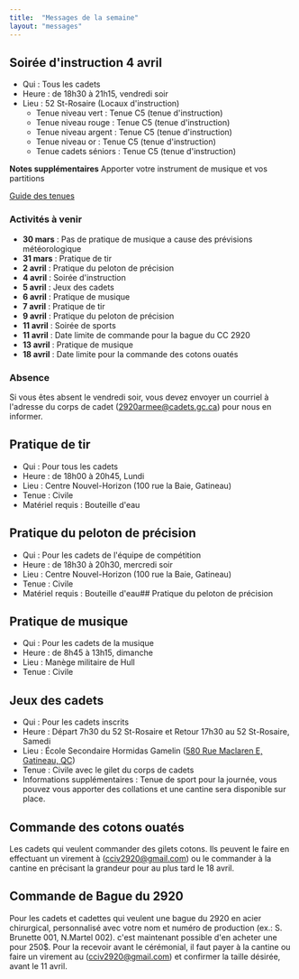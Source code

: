 ```yaml
---
title:  "Messages de la semaine"
layout: "messages"
---
```


## Soirée d'instruction 4 avril
- Qui : Tous les cadets
- Heure : de 18h30 à 21h15, vendredi soir
- Lieu : 52 St-Rosaire (Locaux d'instruction) 
  - Tenue niveau vert : Tenue C5 (tenue d'instruction)
  - Tenue niveau rouge : Tenue C5 (tenue d'instruction)
  - Tenue niveau argent : Tenue C5 (tenue d'instruction)
  - Tenue niveau or : Tenue C5 (tenue d'instruction)
  - Tenue cadets séniors : Tenue C5 (tenue d'instruction)
    
**Notes supplémentaires**  Apporter votre instrument de musique et vos partitions

[Guide des tenues](https://cc2920.ca/docs/ressources/guide_uniforme.v3.pdf)


### Activités à venir

- **30 mars** : Pas de pratique de musique a cause des prévisions météorologique 
- **31 mars** : Pratique de tir
- **2 avril** : Pratique du peloton de précision
- **4 avril** : Soirée d'instruction 
- **5 avril** : Jeux des cadets
- **6 avril** : Pratique de musique
- **7 avril** : Pratique de tir
- **9 avril** : Pratique du peloton de précision
- **11 avril** : Soirée de sports
- **11 avril** : Date limite de commande pour la bague du CC 2920
- **13 avril** : Pratique de musique
- **18 avril** : Date limite pour la commande des cotons ouatés

### Absence

Si vous êtes absent le vendredi soir, vous devez envoyer un courriel à l'adresse du corps de cadet (<2920armee@cadets.gc.ca>) pour nous en informer.

## Pratique de tir

- Qui :  Pour tous les cadets 
- Heure : de 18h00 à 20h45, Lundi
- Lieu : Centre Nouvel-Horizon (100 rue la Baie, Gatineau) 
- Tenue : Civile
- Matériel requis : Bouteille d'eau

## Pratique du peloton de précision

- Qui :  Pour les cadets de l'équipe de compétition
- Heure : de 18h30 à 20h30, mercredi soir
- Lieu : Centre Nouvel-Horizon (100 rue la Baie, Gatineau) 
- Tenue : Civile
- Matériel requis : Bouteille d'eau## Pratique du peloton de précision

## Pratique de musique  

- Qui :  Pour les cadets de la musique 
- Heure : de 8h45 à 13h15, dimanche
- Lieu : Manège militaire de Hull 
- Tenue : Civile

## Jeux des cadets  

- Qui :  Pour les cadets inscrits 
- Heure : Départ 7h30 du 52 St-Rosaire et Retour 17h30 au 52 St-Rosaire, Samedi
- Lieu : École Secondaire Hormidas Gamelin ([580 Rue Maclaren E, Gatineau, QC](https://maps.app.goo.gl/1xSARFd68rGgHGpt5))
- Tenue : Civile avec le  gilet du corps de cadets
- Informations supplémentaires : Tenue de sport pour la journée, vous pouvez vous apporter des collations et une cantine sera disponible sur place.

## Commande des cotons ouatés

Les cadets qui veulent commander des gilets cotons. Ils peuvent le faire en effectuant un virement à (<cciv2920@gmail.com>) ou le commander à la cantine en précisant la grandeur pour au plus tard le 18 avril.

## Commande de Bague du 2920

Pour les cadets et cadettes qui veulent une bague du 2920 en acier chirurgical, personnalisé avec votre nom et numéro de production (ex.: S. Brunette 001, N.Martel 002).  c'est maintenant possible d'en acheter une pour 250$.  Pour la recevoir avant le cérémonial, il faut payer à la cantine ou faire un virement au (<cciv2920@gmail.com>) et confirmer la taille désirée, avant le 11 avril.
